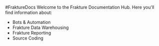 
#FraktureDocs
Welcome to the Frakture Documentation Hub.  Here you'll find information about:

- Bots & Automation
- Frakture Data Warehousing
- Frakture Reporting
- Source Coding
